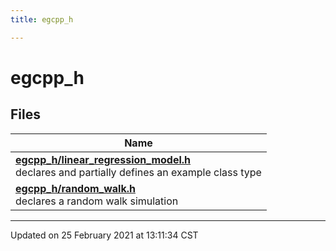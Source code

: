 ```yaml
---
title: egcpp_h

---
```


# egcpp_h

## Files

| Name           |
| -------------- |
| **[egcpp_h/linear_regression_model.h](/eg-cpp-library/files/linear__regression__model_8h/#file-linear_regression_model.h)** <br>declares and partially defines an example class type  |
| **[egcpp_h/random_walk.h](/eg-cpp-library/files/random__walk_8h/#file-random_walk.h)** <br>declares a random walk simulation  |






-------------------------------

Updated on 25 February 2021 at 13:11:34 CST
